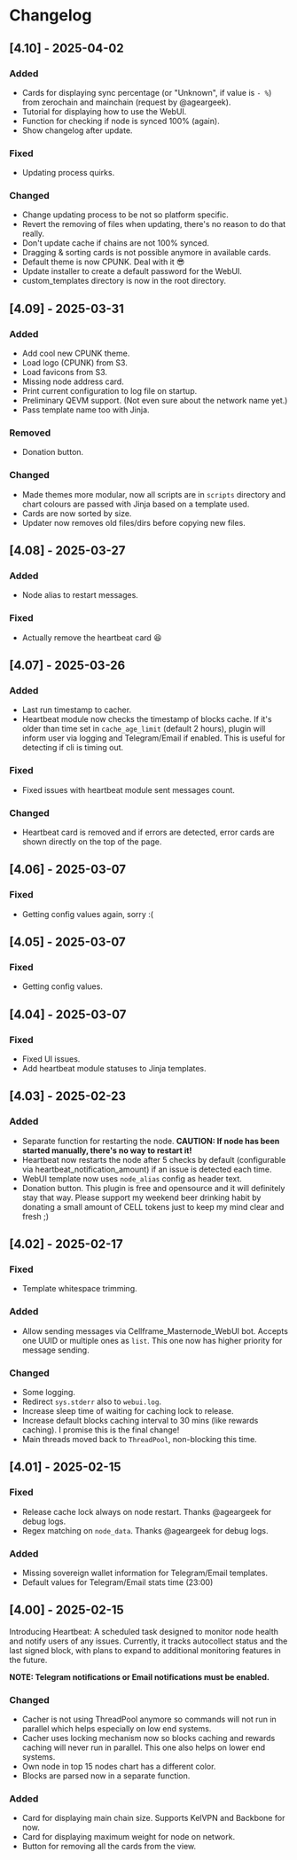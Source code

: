 # Changelog

## [4.10] - 2025-04-02

### Added
- Cards for displaying sync percentage (or "Unknown", if value is `- %`) from zerochain and mainchain (request by @ageargeek).
- Tutorial for displaying how to use the WebUI.
- Function for checking if node is synced 100% (again).
- Show changelog after update.

### Fixed
- Updating process quirks.

### Changed
- Change updating process to be not so platform specific.
- Revert the removing of files when updating, there's no reason to do that really.
- Don't update cache if chains are not 100% synced.
- Dragging & sorting cards is not possible anymore in available cards.
- Default theme is now CPUNK. Deal with it :sunglasses:
- Update installer to create a default password for the WebUI.
- custom_templates directory is now in the root directory.

## [4.09] - 2025-03-31

### Added
- Add cool new CPUNK theme.
- Load logo (CPUNK) from S3.
- Load favicons from S3.
- Missing node address card.
- Print current configuration to log file on startup.
- Preliminary QEVM support. (Not even sure about the network name yet.)
- Pass template name too with Jinja.

### Removed
- Donation button.

### Changed
- Made themes more modular, now all scripts are in `scripts` directory and chart colours are passed with Jinja based on a template used.
- Cards are now sorted by size.
- Updater now removes old files/dirs before copying new files.

## [4.08] - 2025-03-27

### Added
- Node alias to restart messages.

### Fixed
- Actually remove the heartbeat card :laughing:

## [4.07] - 2025-03-26

### Added
- Last run timestamp to cacher.
- Heartbeat module now checks the timestamp of blocks cache. If it's older than time set in `cache_age_limit` (default 2 hours), plugin will inform user via logging and Telegram/Email if enabled. This is useful for detecting if cli is timing out.

### Fixed
- Fixed issues with heartbeat module sent messages count.

### Changed
- Heartbeat card is removed and if errors are detected, error cards are shown directly on the top of the page.

## [4.06] - 2025-03-07

### Fixed
- Getting config values again, sorry :(

## [4.05] - 2025-03-07

### Fixed
- Getting config values.

## [4.04] - 2025-03-07

### Fixed
- Fixed UI issues.
- Add heartbeat module statuses to Jinja templates.

## [4.03] - 2025-02-23

### Added
- Separate function for restarting the node. **CAUTION: If node has been started manually, there's no way to restart it!**
- Heartbeat now restarts the node after 5 checks by default (configurable via heartbeat_notification_amount) if an issue is detected each time.
- WebUI template now uses `node_alias` config as header text.
- Donation button. This plugin is free and opensource and it will definitely stay that way. Please support my weekend beer drinking habit by donating a small amount of CELL tokens just to keep my mind clear and fresh ;)

## [4.02] - 2025-02-17

### Fixed
- Template whitespace trimming.

### Added
- Allow sending messages via Cellframe_Masternode_WebUI bot. Accepts one UUID or multiple ones as `list`. This one now has higher priority for message sending.

### Changed
- Some logging.
- Redirect `sys.stderr` also to `webui.log`.
- Increase sleep time of waiting for caching lock to release.
- Increase default blocks caching interval to 30 mins (like rewards caching). I promise this is the final change!
- Main threads moved back to `ThreadPool`, non-blocking this time.

## [4.01] - 2025-02-15

### Fixed
- Release cache lock always on node restart. Thanks @ageargeek for debug logs.
- Regex matching on `node_data`. Thanks @ageargeek for debug logs.

### Added
- Missing sovereign wallet information for Telegram/Email templates.
- Default values for Telegram/Email stats time (23:00)

## [4.00] - 2025-02-15

Introducing Heartbeat: A scheduled task designed to monitor node health and notify users of any issues. Currently, it tracks autocollect status and the last signed block, with plans to expand to additional monitoring features in the future.

**NOTE: Telegram notifications or Email notifications must be enabled.**

### Changed
- Cacher is not using ThreadPool anymore so commands will not run in parallel which helps especially on low end systems.
- Cacher uses locking mechanism now so blocks caching and rewards caching will never run in parallel. This one also helps on lower end systems.
- Own node in top 15 nodes chart has a different color.
- Blocks are parsed now in a separate function.

### Added
- Card for displaying main chain size. Supports KelVPN and Backbone for now.
- Card for displaying maximum weight for node on network.
- Button for removing all the cards from the view.
